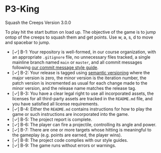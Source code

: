 # P3-King
Squash the Creeps
Version 3.0.0

To play hit the start button on load up. The objective of the game is to jump ontop of the creeps to squash them and get points. Use w, a, s, d to move and spacebar to jump. 

- [✓] B-1: Your repository is well-formed, in our course organization, with an appropriate <code>.gitignore</code> file, no unnecessary files tracked, a single mainline branch named <code>main</code> or <code>master</code>, and all commit messages following <a href="https://cbea.ms/git-commit/">our commit message style guide</a>.
- [✓] B-2: Your release is tagged using <a href="https://semver.org/">semantic versioning</a> where the major version is zero, the minor version is the iteration number, the patch version is incremented as usual for each change made to the minor version, and the release name matches the release tag.
- [✓] B-3: You have a clear legal right to use all incorporated assets, the licenses for all third-party assets are tracked in the <code>README.md</code> file, and you have satisfied all license requirements.
- [✓] B-4: Either the <code>README.md</code> contains instructions for how to play the game or such instructions are incorporated into the game.
- [✓] B-5: The project report is complete.
- [✓] B-6: The player can fire a projectile, controlling its angle and power.
- [✓] B-7: There are one or more targets whose hitting is meaningful to the gameplay (e.g. points are earned, the player wins).
- [✓] B-8: The project code complies with our style guides.
- [✓] B-9: The game runs without errors or warnings.
